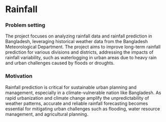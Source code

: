 # Rainfall
<h3>Problem setting</h3>
<p>
The project focuses on analyzing rainfall data and rainfall prediction in Bangladesh,
leveraging historical weather data from the Bangladesh Meteorological Department. The
project aims to improve long-term rainfall prediction for various divisions and districts,
addressing the impacts of rainfall variability, such as waterlogging in urban areas due to
heavy rain and urban challenges caused by floods or droughts.</p>
<h3>Motivation</h3>
<p>Rainfall prediction is critical for sustainable urban planning and management, especially in
a climate-vulnerable nation like Bangladesh. As rapid urbanization and climate change
amplify the unpredictability of weather patterns, accurate and reliable rainfall forecasting
becomes essential for mitigating urban challenges such as flooding, water resource
management, and agricultural planning.</p>

